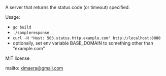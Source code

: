A server that returns the status code (or timeout) specified.

Usage:
- `go build`
- `./sampleresponse`
- `curl -H "Host: 503.status.http.example.com" http://localhost:8080`
- optionally, set env variable BASE_DOMAIN to something other than "example.com"

MIT license

mailto: ximaera@gmail.com
